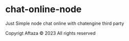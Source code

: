 # chat-online-node

Just Simple node chat online with chatengine third party

Copyrigt Aftaza © 2023 All rights reserved